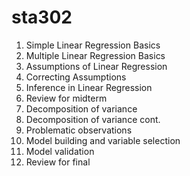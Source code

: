 # sta302
1. Simple Linear Regression Basics
2. Multiple Linear Regression Basics
3. Assumptions of Linear Regression
4. Correcting Assumptions
5. Inference in Linear Regression
6. Review for midterm
7. Decomposition of variance
8. Decomposition of variance cont. 
9. Problematic observations
10. Model building and variable selection
11. Model validation 
12. Review for final
